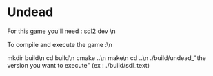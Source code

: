 # Undead

For this game you'll need : sdl2 dev \n

To compile and execute the game :\n

mkdir build\n
cd build\n
cmake ..\n
make\n
cd ..\n
./build/undead_"the version you want to execute" (ex : ./build/sdl_text)


